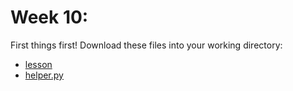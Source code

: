 # Week 10:  
First things first! Download these files into your working directory: 
- [lesson](../data/lesson)
- [helper.py](../data/helper.py)
###
 
